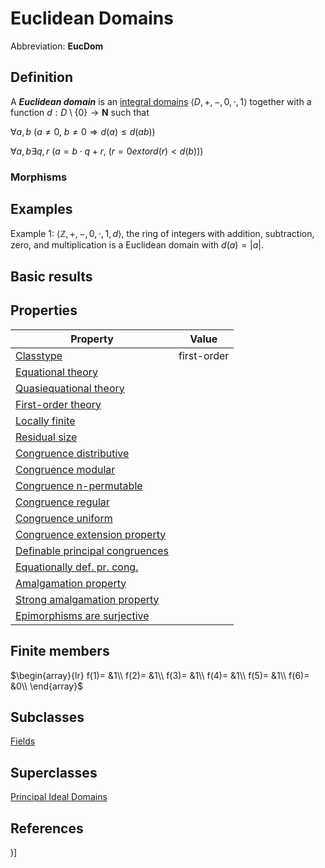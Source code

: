 # Euclidean Domains

Abbreviation: **EucDom**
## Definition
A ***Euclidean domain*** is an [integral domains](integral_domains.md) $\langle D,+,-,0,\cdot,1\rangle$ together with a function $d:D\setminus\{0\} \to\mathbf{N}$ such that 


$\forall a,b\ (a\ne 0$, $b\neq 0 \Longrightarrow d(a)\le d(ab))$


$\forall a,b \exists q,r\ (a=b\cdot q+r$, $(r=0 	ext{or} d(r)<d(b)))$

### Morphisms

## Examples
Example 1: $\langle\mathbb{Z},+,-,0,\cdot,1,d\rangle$, the ring of integers with addition, subtraction, zero, and multiplication is a Euclidean domain with $d(a)=|a|$.


## Basic results

## Properties


|Property|Value|
|---|---|
|[Classtype](classtype.md)  |first-order |
|[Equational theory](equational_theory.md)  | |
|[Quasiequational theory](quasiequational_theory.md)  | |
|[First-order theory](first-order_theory.md)  | |
|[Locally finite](locally_finite.md)  | |
|[Residual size](residual_size.md)  | |
|[Congruence distributive](congruence_distributive.md)  | |
|[Congruence modular](congruence_modular.md)  | |
|[Congruence n-permutable](congruence_n-permutable.md)  | |
|[Congruence regular](congruence_regular.md)  | |
|[Congruence uniform](congruence_uniform.md)  | |
|[Congruence extension property](congruence_extension_property.md)  | |
|[Definable principal congruences](definable_principal_congruences.md)  | |
|[Equationally def. pr. cong.](equationally_def._pr._cong..md)  | |
|[Amalgamation property](amalgamation_property.md)  | |
|[Strong amalgamation property](strong_amalgamation_property.md)  | |
|[Epimorphisms are surjective](epimorphisms_are_surjective.md)  | |
## Finite members

$\begin{array}{lr}
f(1)= &1\\
f(2)= &1\\
f(3)= &1\\
f(4)= &1\\
f(5)= &1\\
f(6)= &0\\
\end{array}$

## Subclasses
[Fields](fields.md) 

## Superclasses
[Principal Ideal Domains](principal_ideal_domains.md) 


## References


)]